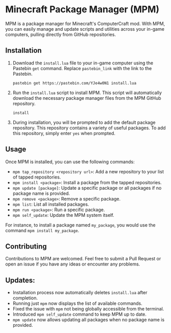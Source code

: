 # Minecraft Package Manager (MPM)

MPM is a package manager for Minecraft's ComputerCraft mod. With MPM, you can easily manage and update scripts and utilities across your in-game computers, pulling directly from GitHub repositories.

## Installation

1. Download the `install.lua` file to your in-game computer using the Pastebin `get` command. Replace `pastebin_link` with the link to the Pastebin.

   ```
   pastebin get https://pastebin.com/YJe4w0N1 install.lua
   ```

2. Run the `install.lua` script to install MPM. This script will automatically download the necessary package manager files from the MPM GitHub repository.

   ```
   install
   ```

3. During installation, you will be prompted to add the default package repository. This repository contains a variety of useful packages. To add this repository, simply enter `yes` when prompted.

## Usage

Once MPM is installed, you can use the following commands:

- `mpm tap_repository <repository url>`: Add a new repository to your list of tapped repositories.
- `mpm install <package>`: Install a package from the tapped repositories.
- `mpm update [package]`: Update a specific package or all packages if no package name is provided.
- `mpm remove <package>`: Remove a specific package.
- `mpm list`: List all installed packages.
- `mpm run <package>`: Run a specific package.
- `mpm self_update`: Update the MPM system itself.

For instance, to install a package named `my_package`, you would use the command `mpm install my_package`.

## Contributing

Contributions to MPM are welcomed. Feel free to submit a Pull Request or open an issue if you have any ideas or encounter any problems.

## Updates:

- Installation process now automatically deletes `install.lua` after completion.
- Running just `mpm` now displays the list of available commands.
- Fixed the issue with `mpm` not being globally accessible from the terminal.
- Introduced `mpm self_update` command to keep MPM up to date.
- `mpm update` now allows updating all packages when no package name is provided.
